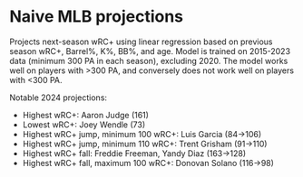 # Naive MLB projections
Projects next-season wRC+ using linear regression based on previous season wRC+, Barrel%, K%, BB%, and age. Model is trained on 2015-2023 data (minimum 300 PA in each season), excluding 2020. The model works well on players with >300 PA, and conversely does not work well on players with <300 PA.

Notable 2024 projections:
- Highest wRC+: Aaron Judge (161)
- Lowest wRC+: Joey Wendle (73)
- Highest wRC+ jump, minimum 100 wRC+: Luis Garcia (84->106)
- Highest wRC+ jump, minimum 110 wRC+: Trent Grisham (91->110)
- Highest wRC+ fall: Freddie Freeman, Yandy Diaz (163->128)
- Highest wRC+ fall, maximum 100 wRC+: Donovan Solano (116->98)
